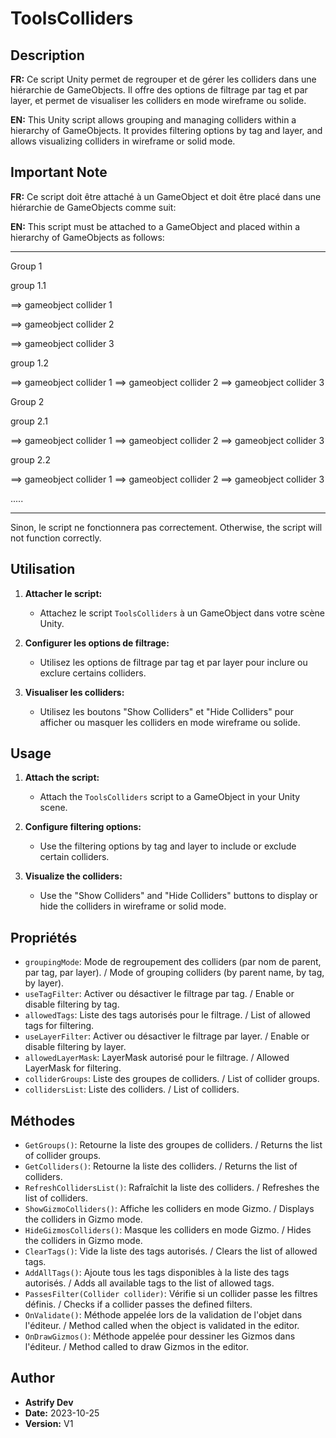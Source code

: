 # ToolsColliders

## Description

**FR:**
Ce script Unity permet de regrouper et de gérer les colliders dans une hiérarchie de GameObjects. Il offre des options de filtrage par tag et par layer, et permet de visualiser les colliders en mode wireframe ou solide.

**EN:**
This Unity script allows grouping and managing colliders within a hierarchy of GameObjects. It provides filtering options by tag and layer, and allows visualizing colliders in wireframe or solid mode.

## Important Note

**FR:**
Ce script doit être attaché à un GameObject et doit être placé dans une hiérarchie de GameObjects comme suit:

**EN:**
This script must be attached to a GameObject and placed within a hierarchy of GameObjects as follows:

----------------------------------------------------------------

Group 1 

 group 1.1 
 
==> gameobject collider 1 

==> gameobject collider 2 

==> gameobject collider 3 
      
group 1.2 

==> gameobject collider 1 
==> gameobject collider 2 
==> gameobject collider 3 

Group 2 

group 2.1 

==> gameobject collider 1 
==> gameobject collider 2 
==> gameobject collider 3 

group 2.2 

==> gameobject collider 1 
==> gameobject collider 2 
==> gameobject collider 3 

.....

----------------------------------------------------------------


Sinon, le script ne fonctionnera pas correctement.
Otherwise, the script will not function correctly.

## Utilisation

1. **Attacher le script:**
   - Attachez le script `ToolsColliders` à un GameObject dans votre scène Unity.

2. **Configurer les options de filtrage:**
   - Utilisez les options de filtrage par tag et par layer pour inclure ou exclure certains colliders.

3. **Visualiser les colliders:**
   - Utilisez les boutons "Show Colliders" et "Hide Colliders" pour afficher ou masquer les colliders en mode wireframe ou solide.

## Usage

1. **Attach the script:**
   - Attach the `ToolsColliders` script to a GameObject in your Unity scene.

2. **Configure filtering options:**
   - Use the filtering options by tag and layer to include or exclude certain colliders.

3. **Visualize the colliders:**
   - Use the "Show Colliders" and "Hide Colliders" buttons to display or hide the colliders in wireframe or solid mode.

## Propriétés

- `groupingMode`: Mode de regroupement des colliders (par nom de parent, par tag, par layer). / Mode of grouping colliders (by parent name, by tag, by layer).
- `useTagFilter`: Activer ou désactiver le filtrage par tag. / Enable or disable filtering by tag.
- `allowedTags`: Liste des tags autorisés pour le filtrage. / List of allowed tags for filtering.
- `useLayerFilter`: Activer ou désactiver le filtrage par layer. / Enable or disable filtering by layer.
- `allowedLayerMask`: LayerMask autorisé pour le filtrage. / Allowed LayerMask for filtering.
- `colliderGroups`: Liste des groupes de colliders. / List of collider groups.
- `collidersList`: Liste des colliders. / List of colliders.

## Méthodes

- `GetGroups()`: Retourne la liste des groupes de colliders. / Returns the list of collider groups.
- `GetColliders()`: Retourne la liste des colliders. / Returns the list of colliders.
- `RefreshCollidersList()`: Rafraîchit la liste des colliders. / Refreshes the list of colliders.
- `ShowGizmoColliders()`: Affiche les colliders en mode Gizmo. / Displays the colliders in Gizmo mode.
- `HideGizmosColliders()`: Masque les colliders en mode Gizmo. / Hides the colliders in Gizmo mode.
- `ClearTags()`: Vide la liste des tags autorisés. / Clears the list of allowed tags.
- `AddAllTags()`: Ajoute tous les tags disponibles à la liste des tags autorisés. / Adds all available tags to the list of allowed tags.
- `PassesFilter(Collider collider)`: Vérifie si un collider passe les filtres définis. / Checks if a collider passes the defined filters.
- `OnValidate()`: Méthode appelée lors de la validation de l'objet dans l'éditeur. / Method called when the object is validated in the editor.
- `OnDrawGizmos()`: Méthode appelée pour dessiner les Gizmos dans l'éditeur. / Method called to draw Gizmos in the editor.

## Author

- **Astrify Dev**
- **Date:** 2023-10-25
- **Version:** V1

